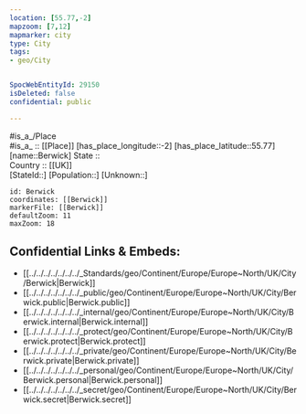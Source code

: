 ```yaml
---
location: [55.77,-2] 
mapzoom: [7,12] 
mapmarker: city 
type: City
tags:
- geo/City


SpocWebEntityId: 29150
isDeleted: false
confidential: public

---
```

#is_a_/Place  
#is_a_ :: [[Place]] 
[has_place_longitude::-2] 
[has_place_latitude::55.77] 
[name::Berwick] 
State ::  
Country :: [[UK]]  
[StateId::] 
[Population::] 
[Unknown::] 


```leaflet
id: Berwick
coordinates: [[Berwick]] 
markerFile: [[Berwick]] 
defaultZoom: 11 
maxZoom: 18
```


## Confidential Links & Embeds: 
- [[../../../../../../../_Standards/geo/Continent/Europe/Europe~North/UK/City/Berwick|Berwick]] 
- [[../../../../../../../_public/geo/Continent/Europe/Europe~North/UK/City/Berwick.public|Berwick.public]] 
- [[../../../../../../../_internal/geo/Continent/Europe/Europe~North/UK/City/Berwick.internal|Berwick.internal]] 
- [[../../../../../../../_protect/geo/Continent/Europe/Europe~North/UK/City/Berwick.protect|Berwick.protect]] 
- [[../../../../../../../_private/geo/Continent/Europe/Europe~North/UK/City/Berwick.private|Berwick.private]] 
- [[../../../../../../../_personal/geo/Continent/Europe/Europe~North/UK/City/Berwick.personal|Berwick.personal]] 
- [[../../../../../../../_secret/geo/Continent/Europe/Europe~North/UK/City/Berwick.secret|Berwick.secret]] 
